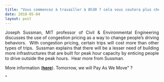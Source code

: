 ```yaml
---
title: "Vous commencez à travailler à 8h30 ? cela vous coutera plus cher"
date: 2010-05-04
layout: post
---
```


<p style="text-align: justify">Joseph Sussman, MIT professor of Civil & Environmental Engineering discusses the use of congestion pricing as a way to change people’s driving behaviors.  With congestion pricing, certain trips will cost more than other types of trips.  Sussman explains that there will be a lesser need of building more infrastructures that are built for peak hour capacity by enticing people to drive outside the peak hours.  Hear more from Sussman.</p> <p style="text-align: justify">More information (<strong><a href="/2010/03/metanote-tdf-2-le-marche-des-mobilites-20.html" target="_blank">here</a></strong>). Tomorrow, we will Pay As We Move" ?</p>"